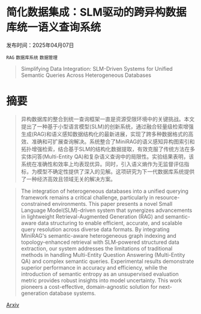 # 简化数据集成：SLM驱动的跨异构数据库统一语义查询系统

发布时间：2025年04月07日

`RAG` `数据库系统` `数据管理`

> Simplifying Data Integration: SLM-Driven Systems for Unified Semantic Queries Across Heterogeneous Databases

# 摘要

> 异构数据库的整合到统一查询框架一直是资源受限环境中的关键挑战。本文提出了一种基于小型语言模型(SLM)的创新系统，通过融合轻量级检索增强生成(RAG)和语义感知数据结构化的最新进展，实现了跨多种数据格式的高效、准确和可扩展查询解决。系统整合了MiniRAG的语义感知异构图索引和拓扑增强检索，结合基于SLM的结构化数据提取，有效克服了传统方法在多实体问答(Multi-Entity QA)和复杂语义查询中的局限性。实验结果表明，该系统在准确性和效率上均表现优异。同时，引入语义熵作为无监督评估指标，为模型不确定性提供了深入的见解。这项研究为下一代数据库系统提供了一种经济高效且领域无关的解决方案。

> The integration of heterogeneous databases into a unified querying framework remains a critical challenge, particularly in resource-constrained environments. This paper presents a novel Small Language Model(SLM)-driven system that synergizes advancements in lightweight Retrieval-Augmented Generation (RAG) and semantic-aware data structuring to enable efficient, accurate, and scalable query resolution across diverse data formats. By integrating MiniRAG's semantic-aware heterogeneous graph indexing and topology-enhanced retrieval with SLM-powered structured data extraction, our system addresses the limitations of traditional methods in handling Multi-Entity Question Answering (Multi-Entity QA) and complex semantic queries. Experimental results demonstrate superior performance in accuracy and efficiency, while the introduction of semantic entropy as an unsupervised evaluation metric provides robust insights into model uncertainty. This work pioneers a cost-effective, domain-agnostic solution for next-generation database systems.

[Arxiv](https://arxiv.org/abs/2504.05634)